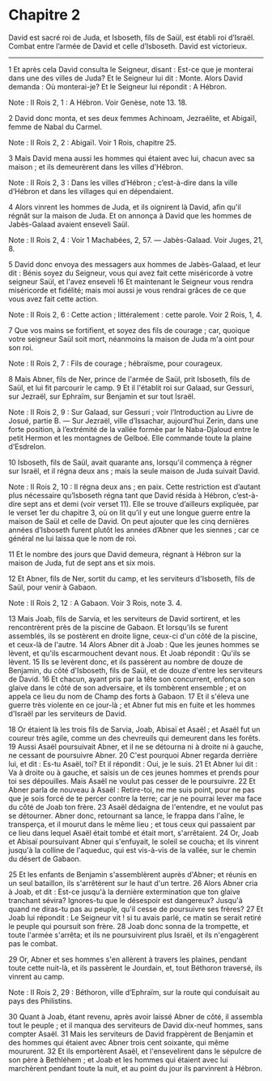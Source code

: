 # Chapitre 2

David est sacré roi de Juda, et Isboseth, fils de Saül, est établi roi d’Israël.
Combat entre l’armée de David et celle d’Isboseth.
David est victorieux.

***

1 Et après cela David consulta le Seigneur, disant : Est-ce que je monterai dans une des villes de Juda? Et le Seigneur lui dit : Monte. Alors David demanda : Où monterai-je? Et le Seigneur lui répondit : A Hébron.

<span class="bible-note">Note : </span> II Rois 2, 1 : A Hébron. Voir Genèse, note 13. 18.

2 David donc monta, et ses deux femmes Achinoam, Jezraélite, et Abigaïl, femme de Nabal du Carmel.

<span class="bible-note">Note : </span> II Rois 2, 2 : Abigaïl. Voir 1 Rois, chapitre 25.

3 Mais David mena aussi les hommes qui étaient avec lui, chacun avec sa maison ; et ils demeurèrent dans les villes d'Hébron.

<span class="bible-note">Note : </span> II Rois 2, 3 : Dans les villes d’Hébron ; c’est-à-dire dans la ville d’Hébron et dans les villages qui en dépendaient.

4 Alors vinrent les hommes de Juda, et ils oignirent là David, afin qu'il régnât sur la maison de Juda. Et on annonça à David que les hommes de Jabès-Galaad avaient enseveli Saül.

<span class="bible-note">Note : </span> II Rois 2, 4 : Voir 1 Machabées, 2, 57. ― Jabès-Galaad. Voir Juges, 21, 8.


5 David donc envoya des messagers aux hommes de Jabès-Galaad, et leur dit : Bénis soyez du Seigneur, vous qui avez fait cette miséricorde à votre seigneur Saül, et l'avez enseveli !6 Et maintenant le Seigneur vous rendra miséricorde et fidélité; mais moi aussi je vous rendrai grâces de ce que vous avez fait cette action.

<span class="bible-note">Note : </span> II Rois 2, 6 : Cette action ; littéralement : cette parole. Voir 2 Rois, 1, 4.

7 Que vos mains se fortifient, et soyez des fils de courage ; car, quoique votre seigneur Saül soit mort, néanmoins la maison de Juda m'a oint pour son roi.

<span class="bible-note">Note : </span> II Rois 2, 7 : Fils de courage ; hébraïsme, pour courageux.


8 Mais Abner, fils de Ner, prince de l'armée de Saül, prit Isboseth, fils de Saül, et lui fit parcourir le camp. 9 Et il l'établit roi sur Galaad, sur Gessuri, sur Jezraël, sur Ephraïm, sur Benjamin et sur tout Israël.

<span class="bible-note">Note : </span> II Rois 2, 9 : Sur Galaad, sur Gessuri ; voir l’Introduction au Livre de Josué, partie B. ― Sur Jezraël, ville d’Issachar, aujourd’hui Zerin, dans une forte position, à l’extrémité de la vallée formée par le Naba-Djaloud entre le petit Hermon et les montagnes de Gelboé. Elle commande toute la plaine d’Esdrelon.

10 Isboseth, fils de Saül, avait quarante ans, lorsqu'il commença à régner sur Israël, et il régna deux ans ; mais la seule maison de Juda suivait David.

<span class="bible-note">Note : </span> II Rois 2, 10 : Il régna deux ans ; en paix. Cette restriction est d’autant plus nécessaire qu’Isboseth régna tant que David résida à Hébron, c’est-à-dire sept ans et demi (voir verset 11). Elle se trouve d’ailleurs expliquée, par le verset 1er du chapitre 3, où on lit qu’il y eut une longue guerre entre la maison de Saül et celle de David. On peut ajouter que les cinq dernières années d’Isboseth furent plutôt les années d’Abner que les siennes ; car ce général ne lui laissa que le nom de roi.

11 Et le nombre des jours que David demeura, régnant à Hébron sur la maison de Juda, fut de sept ans et six mois.


12 Et Abner, fils de Ner, sortit du camp, et les serviteurs d'Isboseth, fils de Saül, pour venir à Gabaon.

<span class="bible-note">Note : </span> II Rois 2, 12 : A Gabaon. Voir 3 Rois, note 3. 4.

13 Mais Joab, fils de Sarvia, et les serviteurs de David sortirent, et les rencontrèrent près de la piscine de Gabaon. Et lorsqu'ils se furent assemblés, ils se postèrent en droite ligne, ceux-ci d'un côté de la piscine, et ceux-là de l'autre. 14 Alors Abner dit à Joab : Que les jeunes hommes se lèvent, et qu'ils escarmouchent devant nous. Et Joab répondit : Qu'ils se lèvent. 15 Ils se levèrent donc, et ils passèrent au nombre de douze de Benjamin, du côté d'Isboseth, fils de Saül, et de douze d'entre les serviteurs de David. 16 Et chacun, ayant pris par la tête son concurrent, enfonça son glaive dans le côté de son adversaire, et ils tombèrent ensemble ; et on appela ce lieu du nom de Champ des forts à Gabaon. 17 Et il s'éleva une guerre très violente en ce jour-là ; et Abner fut mis en fuite et les hommes d'Israël par les serviteurs de David.


18 Or étaient là les trois fils de Sarvia, Joab, Abisaï et Asaël ; et Asaël fut un coureur très agile, comme un des chevreuils qui demeurent dans les forêts. 19 Aussi Asaël poursuivait Abner, et il ne se détourna ni à droite ni à gauche, ne cessant de poursuivre Abner. 20 C'est pourquoi Abner regarda derrière lui, et dit : Es-tu Asaël, toi? Et il répondit : Oui, je le suis. 21 Et Abner lui dit : Va à droite ou à gauche, et saisis un de ces jeunes hommes et prends pour toi ses dépouilles. Mais Asaël ne voulut pas cesser de le poursuivre. 22 Et Abner parla de nouveau à Asaël : Retire-toi, ne me suis point, pour ne pas que je sois forcé de te percer contre la terre; car je ne pourrai lever ma face du côté de Joab ton frère. 23 Asaël dédaigna de l'entendre, et ne voulut pas se détourner. Abner donc, retournant sa lance, le frappa dans l'aîne, le transperça, et il mourut dans le même lieu ; et tous ceux qui passaient par ce lieu dans lequel Asaël était tombé et était mort, s'arrêtaient. 24 Or, Joab et Abisaï
poursuivant Abner qui s'enfuyait, le soleil se coucha; et ils vinrent jusqu'à la colline de l'aqueduc, qui est vis-à-vis de la vallée, sur le chemin du désert de Gabaon.


25 Et les enfants de Benjamin s'assemblèrent auprès d'Abner; et réunis en un seul bataillon, ils s'arrêtèrent sur le haut d'un tertre. 26 Alors Abner cria à Joab, et dit : Est-ce jusqu'à la dernière extermination que ton glaive tranchant sévira? Ignores-tu que le désespoir est dangereux? Jusqu'à quand ne diras-tu pas au peuple, qu'il cesse de poursuivre ses frères? 27 Et Joab lui répondit : Le Seigneur vit ! si tu avais parlé, ce matin se serait retiré le peuple qui poursuit son frère. 28 Joab donc sonna de la trompette, et toute l'armée s'arrêta; et ils ne poursuivirent plus Israël, et ils n'engagèrent pas le combat.


29 Or, Abner et ses hommes s'en allèrent à travers les plaines, pendant toute cette nuit-là, et ils passèrent le Jourdain, et, tout Béthoron traversé, ils vinrent au camp.

<span class="bible-note">Note : </span> II Rois 2, 29 : Béthoron, ville d’Ephraïm, sur la route qui conduisait au pays des Philistins.

30 Quant à Joab, étant revenu, après avoir laissé Abner de côté, il assembla tout le peuple ; et il manqua des serviteurs de David dix-neuf hommes, sans compter Asaël. 31 Mais les serviteurs de David frappèrent de Benjamin et des hommes qui étaient avec Abner trois cent soixante, qui même moururent. 32 Et ils emportèrent Asaël, et l'ensevelirent dans le sépulcre de son père à Bethléhem ; et Joab et les hommes qui étaient avec lui marchèrent pendant toute la nuit, et au point du jour ils parvinrent à Hébron.

